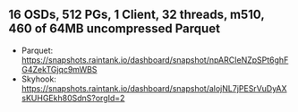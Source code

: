 ## 16 OSDs, 512 PGs, 1 Client, 32 threads, m510, 460 of 64MB uncompressed Parquet

* Parquet: https://snapshots.raintank.io/dashboard/snapshot/npARCIeNZpSPt6ghFG4ZekTGjqc9mWBS
* Skyhook: https://snapshots.raintank.io/dashboard/snapshot/alojNL7jPESrVuDyAXsKUHGEkh80SdnS?orgId=2
